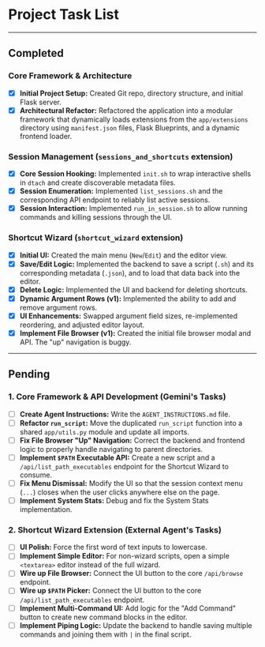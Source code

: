 # Project Task List

---

## Completed

### Core Framework & Architecture
- [x] **Initial Project Setup:** Created Git repo, directory structure, and initial Flask server.
- [x] **Architectural Refactor:** Refactored the application into a modular framework that dynamically loads extensions from the `app/extensions` directory using `manifest.json` files, Flask Blueprints, and a dynamic frontend loader.

### Session Management (`sessions_and_shortcuts` extension)
- [x] **Core Session Hooking:** Implemented `init.sh` to wrap interactive shells in `dtach` and create discoverable metadata files.
- [x] **Session Enumeration:** Implemented `list_sessions.sh` and the corresponding API endpoint to reliably list active sessions.
- [x] **Session Interaction:** Implemented `run_in_session.sh` to allow running commands and killing sessions through the UI.

### Shortcut Wizard (`shortcut_wizard` extension)
- [x] **Initial UI:** Created the main menu (`New`/`Edit`) and the editor view.
- [x] **Save/Edit Logic:** Implemented the backend to save a script (`.sh`) and its corresponding metadata (`.json`), and to load that data back into the editor.
- [x] **Delete Logic:** Implemented the UI and backend for deleting shortcuts.
- [x] **Dynamic Argument Rows (v1):** Implemented the ability to add and remove argument rows.
- [x] **UI Enhancements:** Swapped argument field sizes, re-implemented reordering, and adjusted editor layout.
- [x] **Implement File Browser (v1):** Created the initial file browser modal and API. The "up" navigation is buggy.

---

## Pending

### 1. Core Framework & API Development (Gemini's Tasks)
- [ ] **Create Agent Instructions:** Write the `AGENT_INSTRUCTIONS.md` file.
- [ ] **Refactor `run_script`:** Move the duplicated `run_script` function into a shared `app/utils.py` module and update all imports.
- [ ] **Fix File Browser "Up" Navigation:** Correct the backend and frontend logic to properly handle navigating to parent directories.
- [ ] **Implement `$PATH` Executable API:** Create a new script and a `/api/list_path_executables` endpoint for the Shortcut Wizard to consume.
- [ ] **Fix Menu Dismissal:** Modify the UI so that the session context menu (`...`) closes when the user clicks anywhere else on the page.
- [ ] **Implement System Stats:** Debug and fix the System Stats implementation.

### 2. Shortcut Wizard Extension (External Agent's Tasks)
- [ ] **UI Polish:** Force the first word of text inputs to lowercase.
- [ ] **Implement Simple Editor:** For non-wizard scripts, open a simple `<textarea>` editor instead of the full wizard.
- [ ] **Wire up File Browser:** Connect the UI button to the core `/api/browse` endpoint.
- [ ] **Wire up `$PATH` Picker:** Connect the UI button to the core `/api/list_path_executables` endpoint.
- [ ] **Implement Multi-Command UI:** Add logic for the "Add Command" button to create new command blocks in the editor.
- [ ] **Implement Piping Logic:** Update the backend to handle saving multiple commands and joining them with `|` in the final script.
